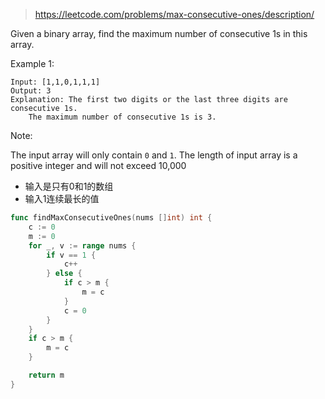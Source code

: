 > https://leetcode.com/problems/max-consecutive-ones/description/


Given a binary array, find the maximum number of consecutive 1s in this array.

Example 1:
```
Input: [1,1,0,1,1,1]
Output: 3
Explanation: The first two digits or the last three digits are consecutive 1s.
    The maximum number of consecutive 1s is 3.
```
Note:

The input array will only contain `0` and `1`.
The length of input array is a positive integer and will not exceed 10,000

- 输入是只有0和1的数组
- 输入1连续最长的值

```go
func findMaxConsecutiveOnes(nums []int) int {
	c := 0
	m := 0
	for _, v := range nums {
		if v == 1 {
			c++
		} else {
			if c > m {
				m = c
			}
			c = 0
		}
	}
	if c > m {
		m = c
	}

	return m
}
```